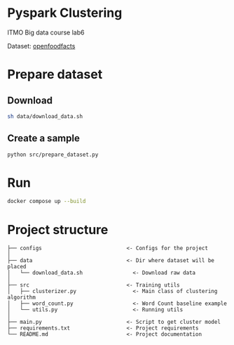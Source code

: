 # Pyspark Clustering
ITMO Big data course lab6

Dataset: [openfoodfacts](https://world.openfoodfacts.org/data)

# Prepare dataset
## Download
```bash
sh data/download_data.sh
```

## Create a sample
```bash
python src/prepare_dataset.py
```

# Run
```bash
docker compose up --build
```

# Project structure
```
├── configs                           <- Configs for the project
│
├── data                              <- Dir where dataset will be placed
│   └── download_data.sh                <- Download raw data
│
├── src                               <- Training utils
│   ├── clusterizer.py                  <- Main class of clustering algorithm
│   ├── word_count.py                   <- Word Count baseline example
│   └── utils.py                        <- Running utils
│
├── main.py                           <- Script to get cluster model
├── requirements.txt                  <- Project requirements
└── README.md                         <- Project documentation
```
